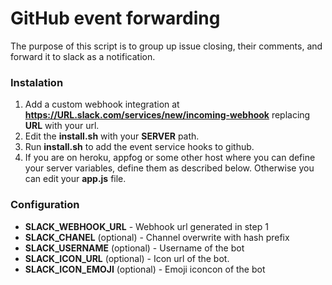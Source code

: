 GitHub event forwarding
=======================

The purpose of this script is to group up issue closing, their comments, and forward it to slack as a notification.

### Instalation
1. Add a custom webhook integration at **https://URL.slack.com/services/new/incoming-webhook** replacing **URL** with your url.
2. Edit the **install.sh** with your **SERVER** path.
3. Run **install.sh** to add the event service hooks to github.
4. If you are on heroku, appfog or some other host where you can define your server variables, define them as described below. Otherwise you can edit your **app.js** file.

### Configuration
- **SLACK_WEBHOOK_URL** - Webhook url generated in step 1
- **SLACK_CHANEL** (optional) - Channel overwrite with hash prefix
- **SLACK_USERNAME** (optional) - Username of the bot
- **SLACK_ICON_URL** (optional) - Icon url of the bot. 
- **SLACK_ICON_EMOJI** (optional) - Emoji iconcon of the bot
  